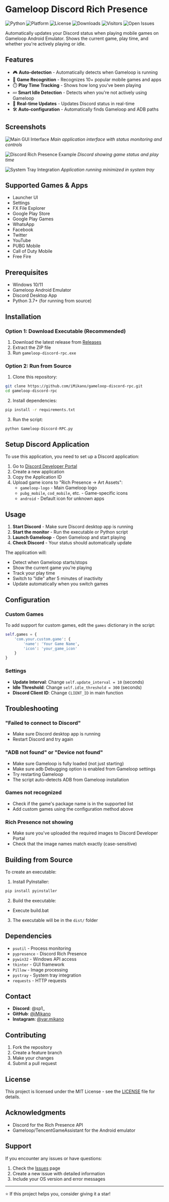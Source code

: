 # Gameloop Discord Rich Presence

![Python](https://img.shields.io/badge/python-3.7+-blue.svg)
![Platform](https://img.shields.io/badge/platform-windows-lightgrey.svg)
![License](https://img.shields.io/badge/license-MIT-green.svg)
![Downloads](https://img.shields.io/github/downloads/iMikano/gameloop-discord-rpc/total?color=green&label=downloads)
![Visitors](https://visitor-badge.laobi.icu/badge?page_id=iMikano.gameloop-discord-rpc&color=green&label=visitors)
![Open Issues](https://img.shields.io/github/issues/iMikano/gameloop-discord-rpc?color=yellow&label=open%20issues)

Automatically updates your Discord status when playing mobile games on Gameloop Android Emulator. Shows the current game, play time, and whether you're actively playing or idle.

## Features

- 🎮 **Auto-detection** - Automatically detects when Gameloop is running
- 📱 **Game Recognition** - Recognizes 10+ popular mobile games and apps
- ⏱️ **Play Time Tracking** - Shows how long you've been playing
- 💤 **Smart Idle Detection** - Detects when you're not actively using Gameloop
- 🔄 **Real-time Updates** - Updates Discord status in real-time
- 🛠️ **Auto-configuration** - Automatically finds Gameloop and ADB paths

## Screenshots

![Main GUI Interface](https://i.ibb.co/7JxRmh9c/image.png)
*Main application interface with status monitoring and controls*

![Discord Rich Presence Example](https://i.ibb.co/gbgJwG4C/image.png)
*Discord showing game status and play time*

![System Tray Integration](https://i.ibb.co/nMKMSRRj/image.png)
*Application running minimized in system tray*

## Supported Games & Apps

- Launcher UI
- Settings
- FX File Explorer
- Google Play Store
- Google Play Games
- WhatsApp
- Facebook
- Twitter
- YouTube
- PUBG Mobile
- Call of Duty Mobile
- Free Fire

## Prerequisites

- Windows 10/11
- Gameloop Android Emulator
- Discord Desktop App
- Python 3.7+ (for running from source)

## Installation

### Option 1: Download Executable (Recommended)

1. Download the latest release from [Releases](https://github.com/iMikano/gameloop-discord-rpc/releases)
2. Extract the ZIP file
3. Run `gameloop-discord-rpc.exe`

### Option 2: Run from Source

1. Clone this repository:
```bash
git clone https://github.com/iMikano/gameloop-discord-rpc.git
cd gameloop-discord-rpc
```

2. Install dependencies:
```bash
pip install -r requirements.txt
```

3. Run the script:
```bash
python Gameloop-Discord-RPC.py
```

## Setup Discord Application

To use this application, you need to set up a Discord application:

1. Go to [Discord Developer Portal](https://discord.com/developers/applications)
2. Create a new application
3. Copy the Application ID
4. Upload game icons to "Rich Presence → Art Assets":
   - `gameloop-logo` - Main Gameloop logo
   - `pubg_mobile`, `cod_mobile`, etc. - Game-specific icons
   - `android` - Default icon for unknown apps

## Usage

1. **Start Discord** - Make sure Discord desktop app is running
2. **Start the monitor** - Run the executable or Python script
3. **Launch Gameloop** - Open Gameloop and start playing
4. **Check Discord** - Your status should automatically update

The application will:
- Detect when Gameloop starts/stops
- Show the current game you're playing
- Track your play time
- Switch to "Idle" after 5 minutes of inactivity
- Update automatically when you switch games

## Configuration

### Custom Games

To add support for custom games, edit the `games` dictionary in the script:

```python
self.games = {
    'com.your.custom.game': {
        'name': 'Your Game Name',
        'icon': 'your_game_icon'
    }
}
```

### Settings

- **Update Interval**: Change `self.update_interval = 10` (seconds)
- **Idle Threshold**: Change `self.idle_threshold = 300` (seconds)
- **Discord Client ID**: Change `CLIENT_ID` in main function

## Troubleshooting

### "Failed to connect to Discord"
- Make sure Discord desktop app is running
- Restart Discord and try again

### "ADB not found" or "Device not found"
- Make sure Gameloop is fully loaded (not just starting)
- Make sure adb Debugging option is enabled from Gameloop settings
- Try restarting Gameloop
- The script auto-detects ADB from Gameloop installation

### Games not recognized
- Check if the game's package name is in the supported list
- Add custom games using the configuration method above

### Rich Presence not showing
- Make sure you've uploaded the required images to Discord Developer Portal
- Check that the image names match exactly (case-sensitive)

## Building from Source

To create an executable:

1. Install PyInstaller:
```bash
pip install pyinstaller
```

2. Build the executable:
- Execute build.bat

3. The executable will be in the `dist/` folder

## Dependencies

- `psutil` - Process monitoring
- `pypresence` - Discord Rich Presence
- `pywin32` - Windows API access
- `tkinter` - GUI framework
- `Pillow` - Image processing
- `pystray` - System tray integration
- `requests` - HTTP requests

## Contact

- **Discord**: @sp1_
- **GitHub**: [@iMikano](https://github.com/iMikano)
- **Instagram**: [@var.mikano](https://instagram.com/var.mikano)

## Contributing

1. Fork the repository
2. Create a feature branch
3. Make your changes
4. Submit a pull request

## License

This project is licensed under the MIT License - see the [LICENSE](LICENSE) file for details.

## Acknowledgments

- Discord for the Rich Presence API
- Gameloop/TencentGameAssistant for the Android emulator

## Support

If you encounter any issues or have questions:

1. Check the [Issues](https://github.com/iMikano/gameloop-discord-rpc/issues) page
2. Create a new issue with detailed information
3. Include your OS version and error messages

---


⭐ If this project helps you, consider giving it a star!



